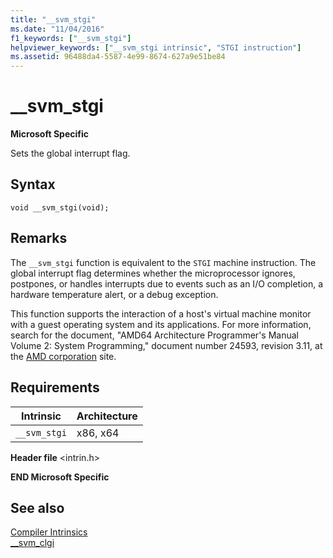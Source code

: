 ```yaml
---
title: "__svm_stgi"
ms.date: "11/04/2016"
f1_keywords: ["__svm_stgi"]
helpviewer_keywords: ["__svm_stgi intrinsic", "STGI instruction"]
ms.assetid: 96488da4-5587-4e99-8674-627a9e51be84
---
```

# __svm_stgi

**Microsoft Specific**

Sets the global interrupt flag.

## Syntax

```
void __svm_stgi(void);
```

## Remarks

The `__svm_stgi` function is equivalent to the `STGI` machine instruction. The global interrupt flag determines whether the microprocessor ignores, postpones, or handles interrupts due to events such as an I/O completion, a hardware temperature alert, or a debug exception.

This function supports the interaction of a host's virtual machine monitor with a guest operating system and its applications. For more information, search for the document, "AMD64 Architecture Programmer's Manual Volume 2: System Programming," document number 24593, revision 3.11, at the [AMD corporation](https://developer.amd.com/resources/developer-guides-manuals/) site.

## Requirements

|Intrinsic|Architecture|
|---------------|------------------|
|`__svm_stgi`|x86, x64|

**Header file** \<intrin.h>

**END Microsoft Specific**

## See also

[Compiler Intrinsics](../intrinsics/compiler-intrinsics.md)<br/>
[__svm_clgi](../intrinsics/svm-clgi.md)
